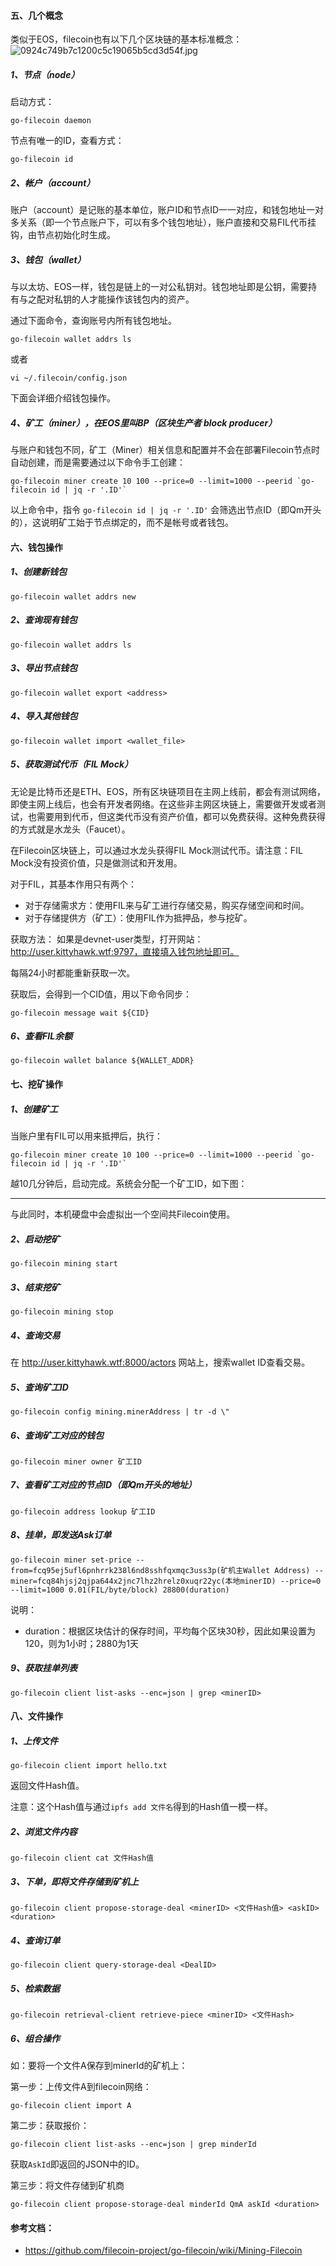 #### 五、几个概念
类似于EOS，filecoin也有以下几个区块链的基本标准概念：
![0924c749b7c1200c5c19065b5cd3d54f.jpg](http://note.youdao.com/yws/res/11674/WEBRESOURCEd6040c53f57715e81754b144320b6f69)
##### 1、节点（node）
启动方式：
```
go-filecoin daemon
```

节点有唯一的ID，查看方式：
```
go-filecoin id
```

##### 2、帐户（account）
账户（account）是记账的基本单位，账户ID和节点ID一一对应，和钱包地址一对多关系（即一个节点账户下，可以有多个钱包地址），账户直接和交易FIL代币挂钩，由节点初始化时生成。

##### 3、钱包（wallet）
与以太坊、EOS一样，钱包是链上的一对公私钥对。钱包地址即是公钥，需要持有与之配对私钥的人才能操作该钱包内的资产。

通过下面命令，查询账号内所有钱包地址。
```
go-filecoin wallet addrs ls
``` 
或者 
```
vi ~/.filecoin/config.json
```

下面会详细介绍钱包操作。

##### 4、矿工（miner），在EOS里叫BP（区块生产者 block producer）
与账户和钱包不同，矿工（Miner）相关信息和配置并不会在部署Filecoin节点时自动创建，而是需要通过以下命令手工创建：
```
go-filecoin miner create 10 100 --price=0 --limit=1000 --peerid `go-filecoin id | jq -r '.ID'`
```
以上命令中，指令 `go-filecoin id | jq -r '.ID'` 会筛选出节点ID（即Qm开头的），这说明矿工始于节点绑定的，而不是帐号或者钱包。

#### 六、钱包操作
##### 1、创建新钱包
```
go-filecoin wallet addrs new
```
##### 2、查询现有钱包
```
go-filecoin wallet addrs ls
```
##### 3、导出节点钱包
```
go-filecoin wallet export <address>
```

##### 4、导入其他钱包
```
go-filecoin wallet import <wallet_file>
```

##### 5、获取测试代币（FIL Mock）
无论是比特币还是ETH、EOS，所有区块链项目在主网上线前，都会有测试网络，即使主网上线后，也会有开发者网络。在这些非主网区块链上，需要做开发或者测试，也需要用到代币，但这类代币没有资产价值，都可以免费获得。这种免费获得的方式就是水龙头（Faucet）。

在Filecoin区块链上，可以通过水龙头获得FIL Mock测试代币。请注意：FIL Mock没有投资价值，只是做测试和开发用。

对于FIL，其基本作用只有两个：
* 对于存储需求方：使用FIL来与矿工进行存储交易，购买存储空间和时间。
* 对于存储提供方（矿工）：使用FIL作为抵押品，参与挖矿。

获取方法：
如果是devnet-user类型，打开网站：http://user.kittyhawk.wtf:9797，直接填入钱包地址即可。

每隔24小时都能重新获取一次。

获取后，会得到一个CID值，用以下命令同步：
```
go-filecoin message wait ${CID}
```

##### 6、查看FIL余额
```
go-filecoin wallet balance ${WALLET_ADDR}
```

#### 七、挖矿操作
##### 1、创建矿工
当账户里有FIL可以用来抵押后，执行：
```
go-filecoin miner create 10 100 --price=0 --limit=1000 --peerid `go-filecoin id | jq -r '.ID'`
```
越10几分钟后，启动完成。系统会分配一个矿工ID，如下图：
*****

与此同时，本机硬盘中会虚拟出一个空间共Filecoin使用。

##### 2、启动挖矿
```
go-filecoin mining start
```

##### 3、结束挖矿
```
go-filecoin mining stop
```
##### 4、查询交易
在 http://user.kittyhawk.wtf:8000/actors 网站上，搜索wallet ID查看交易。

##### 5、查询矿工ID
```
go-filecoin config mining.minerAddress | tr -d \"
```

##### 6、查询矿工对应的钱包
```
go-filecoin miner owner 矿工ID
```

##### 7、查看矿工对应的节点ID（即Qm开头的地址）
```
go-filecoin address lookup 矿工ID
```

##### 8、挂单，即发送Ask订单
```
go-filecoin miner set-price --from=fcq95ej5ufl6pnhrrk238l6nd8sshfqxmqc3uss3p(矿机主Wallet Address) --miner=fcq84hjsj2qjpa644x2jnc7lhz2hrelz0xuqr22yc(本地minerID) --price=0 --limit=1000 0.01(FIL/byte/block) 28800(duration)
```
说明：
* duration：根据区块估计的保存时间，平均每个区块30秒，因此如果设置为120，则为1小时；2880为1天

##### 9、获取挂单列表
```
go-filecoin client list-asks --enc=json | grep <minerID>
```

#### 八、文件操作
##### 1、上传文件
```
go-filecoin client import hello.txt
```
返回文件Hash值。

注意：这个Hash值与通过`ipfs add 文件名`得到的Hash值一模一样。

##### 2、浏览文件内容
```
go-filecoin client cat 文件Hash值
```

##### 3、下单，即将文件存储到矿机上
```
go-filecoin client propose-storage-deal <minerID> <文件Hash值> <askID> <duration>
```


##### 4、查询订单
```
go-filecoin client query-storage-deal <DealID>
```

##### 5、检索数据
```
go-filecoin retrieval-client retrieve-piece <minerID> <文件Hash>
```

##### 6、组合操作
如：要将一个文件A保存到minerId的矿机上：

第一步：上传文件A到filecoin网络：
```
go-filecoin client import A
```

第二步：获取报价：
```
go-filecoin client list-asks --enc=json | grep minderId
```
获取`AskId`即返回的JSON中的ID。

第三步：将文件存储到矿机商
```
go-filecoin client propose-storage-deal minderId QmA askId <duration>
```

#### 参考文档：
* https://github.com/filecoin-project/go-filecoin/wiki/Mining-Filecoin

